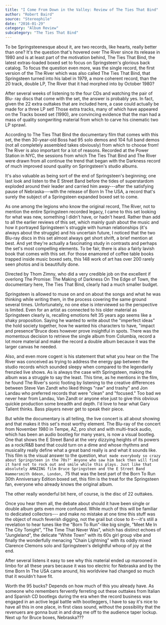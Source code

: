 ```yaml
---
title: "I Come From Down in the Valley: Review of The Ties That Bind"
author: "Robert Baird"
source: "Stereophile"
date: "2016-01-29"
category: "Album Review"
subcategory: "The Ties That Bind"
---
```


To be Springsteenesque about it, are two records, like hearts, really better than one? It's the question that's hovered over The River since its release in 1980 and is at least part of the motivation behind, The Ties That Bind, the latest extras-loaded boxed set to focus on Springsteen's glorious back catalog. To focus the question even more, was the single record, the first version of the The River which was also called The Ties That Bind, that Springsteen turned into his label in 1979, a more coherent record, than the 20 track, double LP, The River that it had morphed into by October 1980?

After several weeks of listening to the four CDs and watching the pair of Blu- ray discs that come with the set, the answer is probably yes. In fact, given the 22 extra outtakes that are included here, a case could actually be made for a three LP set! Those extra tracks, many of which have appeared on the Tracks boxed set (1990), are convincing evidence that the man had a mass of quality songwriting material from which to carve his cinematic two LP sprawl.

According to The Ties That Bind the documentary film that comes with this set, the then 30-year-old Boss had 95 solo demos and 104 full band demos (not all completely assembled takes obviously) from which to choose from! The River is also important for a lot of reasons. Recorded at the Power Station in NYC, the sessions from which The Ties That Bind and The River were drawn from all continue the trend that began with the Darkness record of much improved sound quality on Springsteen's studio albums.

It's also valuable as being sort of the end of Springsteen's beginning; one last look and listen to the E Street Band before the tides of superstardom exploded around their leader and carried him away---after the satisfying pause of Nebraska---with the release of Born In The USA, a record that's surely the subject of a Springsteen expanded boxed set to come.

As one among the legions who know the original record, The River, not to mention the entire Springsteen recorded legacy, I came to this set looking for what was new, something I didn't have, or hadn't heard. Rather than add to all the earlier reviews of this set, which mainly gush about the music and how it portrayed Springsteen's struggle with human relationships (it's always about the struggle) and his uncertain future, I noticed that the two Blu-ray discs in this set almost always get short shrift, a brief mention at best. And yet they're actually a fascinating study in contrasts and perhaps the set's most compelling elements. To be fair, there is also a fairly lavish book that comes with this set. For those enamored of coffee table books trapped inside music boxed sets, this 148 work of art has over 200 rarely seen photos and is beautifully done.

Directed by Thom Zimny, who did a very credible job on the excellent if overlong The Promise: The Making of Darkness On The Edge of Town, the documentary here, The Ties That Bind, clearly had a much smaller budget.

Springsteen is allowed to muse on and on about the songs and what he was thinking while writing them, in the process covering the same ground several times. Unfortunately, no one else is interviewed so the perspective is limited. Even for an artist as connected to his older material as Springsteen clearly is, recalling emotions felt 35 years ago seems like a shaky proposition. Saying he wanted to write about the "imperfect ideas" the hold society together, how he wanted his characters to have, "impact and presence"Bruce does however prove insightful in spots. There was the momentous decision to retrieve the single album from Columbia, record a lot more material and make the record a double album because it was the larger canvas he needed.

Also, and even more cogent is his statement that what you hear on the The River was conceived as trying to address the energy gap between the studio records which sounded sleepy when compared to the legendarily frenzied live shows. As is always the case with Springsteen, making the album was a struggle to say the least. This time, as he mentions in the film, he found The River's sonic footing by listening to the creative differences between Steve Van Zandt who liked things "raw" and trashy" and Jon Landau who preferred records that were "clean" and "focused." Too bad we never hear from Landau, Van Zandt or anyone else just to give this obvious quickie production some breadth and depth. I'd love to hear what Gary Tallent thinks. Bass players never get to speak their piece.

But while the documentary is all telling, the live concert is all about showing and that makes it this set's most worthy element. The Blu-ray of the concert from November 1980 in Tempe, AZ, pro shot and with multi-track audio, which has been an audio bootleg for many years, is now a visual bootleg. One that shows the E Street Band at the very dizzying heights of its powers as a rock/R&B band that could turn on a dime and whose rhythms and musicality really define what a great band really is and what it sounds like. This film is the visual answer to the question, `What made everybody so crazy about Springsteen in the 70s?' Anyone who saw him back then will find it hard not to rock out and smile while this plays. Just like that absolutely AMAZING film Bruce Springsteen and the E Street Band Hammersmith Odeon, London, `75 that was the best part of the Born To Run 30th Anniversary Edition boxed set, this film is the treat for the Springsteen fan, everyone who already knows the original album.

The other really wonderful bit here, of course, is the disc of 22 outtakes.

Once you hear them all, the debate about should it have been single or double album gets even more confused. While much of this will be familiar to dedicated collectors--- and make no mistake at one time this stuff was the object of much feverish digging, not the grail but close to it---it's still a revelation to hear tunes like the "Born To Run"-like big single, "Meet Me In The City Tonight", "The Time That Never Was", which has distinct echoes of "Jungleland", the delicate "White Town" with its 60s girl group vibe and finally the wonderfully menacing "Chain Lightning" with its oddly mixed Clarence Clemons solo and Springsteen's delightful whoop of joy at the end.

After several listens it easy to see why this material ended up marooned in limbo for all these years because it was too electric for Nebraska and by the time Born In The USA came around, his worldview had changed so much that it wouldn't have fit.

Worth the 95 bucks? Depends on how much of this you already have. As someone who remembers fervently ferreting out these outtakes from Italian and Spanish CD bootlegs during the era when the record business was engaged in an active legal battle with bootleggers, I have to say it's nice to have all this in one place, in first class sound, without the possibility that the revenuers are gonna bust in and drag me off to the audience taper lockup. Next up for Bruce boxes, Nebraska???